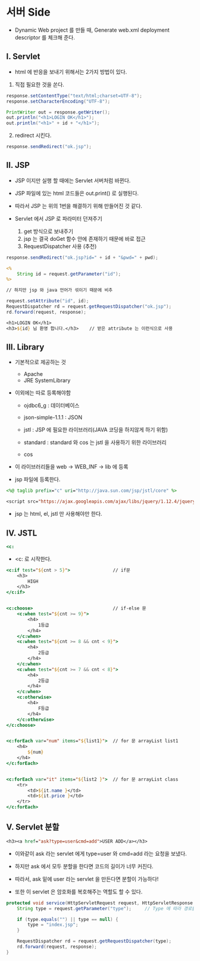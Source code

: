 # 서버 Side

- Dynamic Web project 를 만들 때, Generate web.xml deployment descriptor 를 체크해 준다.



## I. Servlet

- html 에 반응을 보내기 위해서는 2가지 방법이 있다.



1. 직접 필요한 것을 쏜다.

```java
response.setContentType("text/html;charset=UTF-8");
response.setCharacterEncoding("UTF-8");

PrintWriter out = response.getWriter();
out.println("<h1>LOGIN OK</h1>");
out.println("<h1>" + id + "</h1>");
```



2. redirect 시킨다.

```java
response.sendRedirect("ok.jsp");
```



## II. JSP

- JSP 이지만 실행 할 때에는 Servlet 서버처럼 바뀐다.
- JSP 파일에 있는 html 코드들은 out.print() 로 실행된다.
- 따라서 JSP 는 위의 1번을 해결하기 위해 만들어진 것 같다.



- Servlet 에서 JSP 로 파라미터 던져주기
  1. get 방식으로 보내주기
  2. jsp 는 결국 doGet 함수 안에 존재하기 때문에 바로 접근
  3. RequestDispatcher 사용 (추천)

```java
response.sendRedirect("ok.jsp?id=" + id + "&pwd=" + pwd);
```

```jsp
<%
	String id = request.getParameter("id");
%>

// 하지만 jsp 와 java 언어가 섞이기 때문에 비추
```

```java
request.setAttribute("id", id);
RequestDispatcher rd = request.getRequestDispatcher("ok.jsp");
rd.forward(request, response);
```

```jsp
<h1>LOGIN OK</h1>
<h3>${id} 님 환영 합니다.</h3>	// 받은 attribute 는 이런식으로 사용
```



##  III. Library

- 기본적으로 제공하는 것

  - Apache
  - JRE SystemLibrary

- 이외에는 따로 등록해야함

  - ojdbc6_g : 데이터베이스

  - json-simple-1.1.1 : JSON

  - jstl : JSP 에 필요한 라이브러리(JAVA 코딩을 하지않게 하기 위함)

    

  - standard : standard 와 cos 는 jstl 을 사용하기 위한 라이브러리

  - cos



- 이 라이브러리들을 web -> WEB_INF -> lib 에 등록

- jsp 파일에 등록한다.

```jsp
<%@ taglib prefix="c" uri="http://java.sun.com/jsp/jstl/core" %>

<script src="https://ajax.googleapis.com/ajax/libs/jquery/1.12.4/jquery.min.js"></script>
```

- jsp 는 html, el, jstl 만 사용해야만 한다.



## IV. JSTL

```jsp
<c:
```

- <c: 로 시작한다.

```jsp
<c:if test="${cnt > 5}">				// if문
	<h3>
        HIGH
    </h3>
</c:if>


<c:choose>								// if-else 문
	<c:when test="${cnt >= 9}">
    	<h4>
            1등급
        </h4>
    </c:when>
    <c:when test="${cnt >= 8 && cnt < 9}">	
    	<h4>
            2등급
        </h4>
    </c:when>
    <c:when test="${cnt >= 7 && cnt < 8}">
    	<h4>
            2등급
        </h4>
    </c:when>
    <c:otherwise>
    	<h4>
            F등급
        </h4>
    </c:otherwise>
</c:choose>


<c:forEach var="num" items="${list1}">	// for 문 arrayList list1
	<h4>
        ${num}
    </h4>
</c:forEach>


<c:forEach var="it" items="${list2 }">	// for 문 arrayList class
    <tr>
        <td>${it.name }</td>
        <td>${it.price }</td>
    </tr>
</c:forEach>
```



## V. Servlet 분할

```jsp
<h3><a href="ask?type=user&cmd=add">USER ADD</a></h3>
```

- 이와같이 ask 라는 servlet 에게 type=user 와 cmd=add 라는 요청을 보냈다.

- 하지만 ask 에서 모두 분할을 한다면 코드의 길이가 너무 커진다.
- 따라서, ask 밑에 user 라는 servlet 을 만든다면 분할이 가능하다!
- 또한 이 servlet 은 암호화를 복호해주는 역할도 할 수 있다.



```java
protected void service(HttpServletRequest request, HttpServletResponse response) throws ServletException, IOException {
    String type = request.getParameter("type");		// Type 에 따라 경로를 바꿀 수 있다.

    if (type.equals("") || type == null) {
        type = "index.jsp";
    }

    RequestDispatcher rd = request.getRequestDispatcher(type);
    rd.forward(request, response);
}
```

